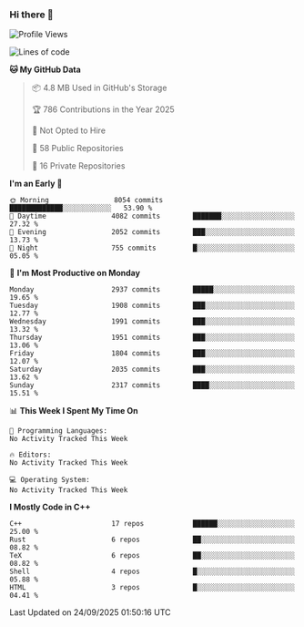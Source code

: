 ### Hi there 👋

<!--
**SemenMartynov/SemenMartynov** is a ✨ _special_ ✨ repository because its `README.md` (this file) appears on your GitHub profile.

Here are some ideas to get you started:

- 🔭 I’m currently working on ...
- 🌱 I’m currently learning ...
- 👯 I’m looking to collaborate on ...
- 🤔 I’m looking for help with ...
- 💬 Ask me about ...
- 📫 How to reach me: ...
- 😄 Pronouns: ...
- ⚡ Fun fact: ...
-->

<!--START_SECTION:waka-->
![Profile Views](http://img.shields.io/badge/Profile%20Views-0-blue)

![Lines of code](https://img.shields.io/badge/From%20Hello%20World%20I%27ve%20Written-7.7%20million%20lines%20of%20code-blue)

**🐱 My GitHub Data** 

> 📦 4.8 MB Used in GitHub's Storage 
 > 
> 🏆 786 Contributions in the Year 2025
 > 
> 🚫 Not Opted to Hire
 > 
> 📜 58 Public Repositories 
 > 
> 🔑 16 Private Repositories 
 > 
**I'm an Early 🐤** 

```text
🌞 Morning                8054 commits        █████████████░░░░░░░░░░░░   53.90 % 
🌆 Daytime                4082 commits        ███████░░░░░░░░░░░░░░░░░░   27.32 % 
🌃 Evening                2052 commits        ███░░░░░░░░░░░░░░░░░░░░░░   13.73 % 
🌙 Night                  755 commits         █░░░░░░░░░░░░░░░░░░░░░░░░   05.05 % 
```
📅 **I'm Most Productive on Monday** 

```text
Monday                   2937 commits        █████░░░░░░░░░░░░░░░░░░░░   19.65 % 
Tuesday                  1908 commits        ███░░░░░░░░░░░░░░░░░░░░░░   12.77 % 
Wednesday                1991 commits        ███░░░░░░░░░░░░░░░░░░░░░░   13.32 % 
Thursday                 1951 commits        ███░░░░░░░░░░░░░░░░░░░░░░   13.06 % 
Friday                   1804 commits        ███░░░░░░░░░░░░░░░░░░░░░░   12.07 % 
Saturday                 2035 commits        ███░░░░░░░░░░░░░░░░░░░░░░   13.62 % 
Sunday                   2317 commits        ████░░░░░░░░░░░░░░░░░░░░░   15.51 % 
```


📊 **This Week I Spent My Time On** 

```text
💬 Programming Languages: 
No Activity Tracked This Week

🔥 Editors: 
No Activity Tracked This Week

💻 Operating System: 
No Activity Tracked This Week
```

**I Mostly Code in C++** 

```text
C++                      17 repos            ██████░░░░░░░░░░░░░░░░░░░   25.00 % 
Rust                     6 repos             ██░░░░░░░░░░░░░░░░░░░░░░░   08.82 % 
TeX                      6 repos             ██░░░░░░░░░░░░░░░░░░░░░░░   08.82 % 
Shell                    4 repos             █░░░░░░░░░░░░░░░░░░░░░░░░   05.88 % 
HTML                     3 repos             █░░░░░░░░░░░░░░░░░░░░░░░░   04.41 % 
```




 Last Updated on 24/09/2025 01:50:16 UTC
<!--END_SECTION:waka-->